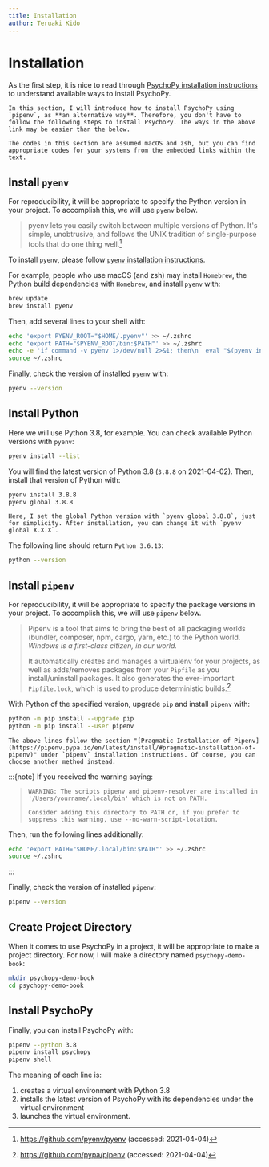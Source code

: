 ```yaml
---
title: Installation
author: Teruaki Kido
---
```


# Installation

As the first step, it is nice to read through [PsychoPy installation instructions](https://www.psychopy.org/download.html) to understand available ways to install PsychoPy.

```{warning}
In this section, I will introduce how to install PsychoPy using `pipenv`, as **an alternative way**. Therefore, you don't have to follow the following steps to install PsychoPy. The ways in the above link may be easier than the below.
```

```{warning}
The codes in this section are assumed macOS and zsh, but you can find appropriate codes for your systems from the embedded links within the text.
```


## Install `pyenv`

For reproducibility, it will be appropriate to specify the Python version in your project. To accomplish this, we will use `pyenv` below.

> pyenv lets you easily switch between multiple versions of Python. It's simple, unobtrusive, and follows the UNIX tradition of single-purpose tools that do one thing well.[^pyenv]

[^pyenv]: https://github.com/pyenv/pyenv (accessed: 2021-04-04)

To install `pyenv`, please follow [`pyenv` installation instructions](https://github.com/pyenv/pyenv#installation). 

For example, people who use macOS (and zsh) may install `Homebrew`, the Python build dependencies with `Homebrew`, and install `pyenv` with:

```bash
brew update
brew install pyenv
```

Then, add several lines to your shell with:

```bash
echo 'export PYENV_ROOT="$HOME/.pyenv"' >> ~/.zshrc
echo 'export PATH="$PYENV_ROOT/bin:$PATH"' >> ~/.zshrc
echo -e 'if command -v pyenv 1>/dev/null 2>&1; then\n  eval "$(pyenv init -)"\nfi' >> ~/.zshrc
source ~/.zshrc
```

Finally, check the version of installed `pyenv` with:

```bash
pyenv --version
```


## Install Python

Here we will use Python 3.8, for example. You can check available Python versions with `pyenv`:

```bash
pyenv install --list
```

You will find the latest version of Python 3.8 (`3.8.8` on 2021-04-02). Then, install that version of Python with:

```bash
pyenv install 3.8.8
pyenv global 3.8.8
```

```{note}
Here, I set the global Python version with `pyenv global 3.8.8`, just for simplicity. After installation, you can change it with `pyenv global X.X.X`.
```

The following line should return `Python 3.6.13`:

```bash
python --version
```


## Install `pipenv`

For reproducibility, it will be appropriate to specify the package versions in your project. To accomplish this, we will use `pipenv` below.

> Pipenv is a tool that aims to bring the best of all packaging worlds (bundler, composer, npm, cargo, yarn, etc.) to the Python world. *Windows is a first-class citizen, in our world.*
> 
> It automatically creates and manages a virtualenv for your projects, as well as adds/removes packages from your `Pipfile` as you install/uninstall packages. It also generates the ever-important `Pipfile.lock`, which is used to produce deterministic builds.[^pipenv]

[^pipenv]: https://github.com/pypa/pipenv (accessed: 2021-04-04)

With Python of the specified version, upgrade `pip` and install `pipenv` with:

```bash
python -m pip install --upgrade pip
python -m pip install --user pipenv
```

```{note}
The above lines follow the section "[Pragmatic Installation of Pipenv](https://pipenv.pypa.io/en/latest/install/#pragmatic-installation-of-pipenv)" under `pipenv` installation instructions. Of course, you can choose another method instead.
```

:::{note}
If you received the warning saying:

> `WARNING: The scripts pipenv and pipenv-resolver are installed in '/Users/yourname/.local/bin' which is not on PATH.`
> 
> `Consider adding this directory to PATH or, if you prefer to suppress this warning, use --no-warn-script-location.`

Then, run the following lines additionally:

```bash
echo 'export PATH="$HOME/.local/bin:$PATH"' >> ~/.zshrc
source ~/.zshrc
```
:::

Finally, check the version of installed `pipenv`:

```bash
pipenv --version
```


## Create Project Directory

When it comes to use PsychoPy in a project, it will be appropriate to make a project directory. For now, I will make a directory named `psychopy-demo-book`:

```bash
mkdir psychopy-demo-book
cd psychopy-demo-book
```


## Install PsychoPy

Finally, you can install PsychoPy with:

```bash
pipenv --python 3.8
pipenv install psychopy
pipenv shell
```

The meaning of each line is:

1. creates a virtual environment with Python 3.8
2. installs the latest version of PsychoPy with its dependencies under the virtual environment
3. launches the virtual environment.
